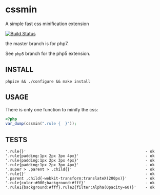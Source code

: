 cssmin
=============================================
A simple fast css minification extension

[![Build Status](https://travis-ci.org/c9s/cssmin.svg?branch=master)](https://travis-ci.org/c9s/cssmin)

the master branch is for php7.

See `php5` branch for the php5 extension.



INSTALL
---------

```
phpize && ./configure && make install
```

USAGE
-------

There is only one function to minify the css:

```php
<?php
var_dump(cssmin(".rule {  }"));
```

TESTS
------
```
'.rule{}'                                                    - ok
'.rule{padding:1px 2px 3px 4px}'                             - ok
'.rule{padding:1px 2px 3px 4px}'                             - ok
'.rule{padding:1px 2px 3px 4px}'                             - ok
'.super > .parent > .child{}'                                - ok
'.rule{}'                                                    - ok
'.parent .child{-webkit-transform:translateX(200px)}'        - ok
'.rule{color:#000;background:#fff}'                          - ok
'.rule1{background:#fff}.rule2{filter:Alpha(Opacity=60)}'    - ok
```

